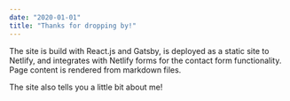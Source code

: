 ```yaml
---
date: "2020-01-01"
title: "Thanks for dropping by!"
---
```


The site is build with React.js and Gatsby, is deployed as a static site to Netlify, and integrates with Netlify forms for the contact form functionality. Page content is rendered from markdown files.

The site also tells you a little bit about me!
